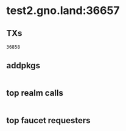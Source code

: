 # test2.gno.land:36657

## TXs
```
36858
```

## addpkgs
```
```

## top realm calls
```
```

## top faucet requesters
```
```


